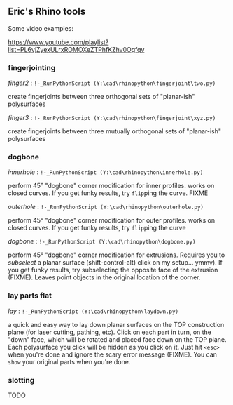## Eric's Rhino tools

Some video examples:

https://www.youtube.com/playlist?list=PL6vjZyexULrxROMOXeZTPhfKZhv0Ogfqv

### fingerjointing

_finger2_ : `!-_RunPythonScript (Y:\cad\rhinopython\fingerjoint\two.py)`

create fingerjoints between three orthogonal sets of "planar-ish" polysurfaces

_finger3_ : `!-_RunPythonScript (Y:\cad\rhinopython\fingerjoint\xyz.py)`

create fingerjoints between three mutually orthogonal sets of "planar-ish" polysurfaces

### dogbone

_innerhole_ : `!-_RunPythonScript (Y:\cad\rhinopython\innerhole.py)`

perform 45° "dogbone" corner modification for inner profiles.  works on closed curves.  If you get funky results, try `flip`ping the curve. FIXME

_outerhole_ : `!-_RunPythonScript (Y:\cad\rhinopython\outerhole.py)`

perform 45° "dogbone" corner modification for outer profiles.  works on closed curves.  If you get funky results, try `flip`ping the curve

_dogbone_ : `!-_RunPythonScript (Y:\cad\rhinopython\dogbone.py)`

perform 45° "dogbone" corner modification for extrusions.  Requires you to _subselect_ a planar surface (shift-control-alt) click on my setup... ymmv).  If you get funky results, try subselecting the opposite face of the extrusion (FIXME).  Leaves point objects in the original location  of the corner.

### lay parts flat

_lay_ : `!-_RunPythonScript (Y:\cad\rhinopython\laydown.py)`

a quick and easy way to lay down planar surfaces on the TOP construction plane (for laser cutting, pathing, etc).  Click on each part in turn, on the "down" face, which will be rotated and placed face down on the TOP plane.  Each polysurface you click will be hidden as you click on it.  Just hit `<esc>` when you're done and ignore the scary error message (FIXME).  You can `show` your original parts when you're done.

### slotting

TODO
